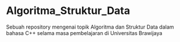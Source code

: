 # Algoritma_Struktur_Data
Sebuah repository mengenai topik Algoritma dan Struktur Data dalam bahasa C++ selama masa pembelajaran di Universitas Brawijaya
